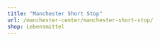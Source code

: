 ```yaml
---
title: "Manchester Short Stop"
url: /manchester-center/manchester-short-stop/
shop: Lebensmittel
---
```

